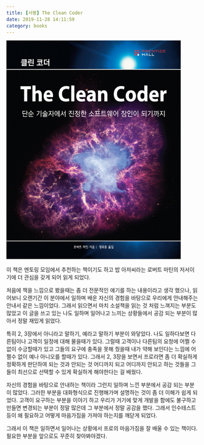 ```yaml
---
title: [서평] The Clean Coder
date: 2019-11-28 14:11:59
category: books
---
```


![The Clean Coder](../../assets/the-clean-coder.jpg)

이 책은 멘토링 모임에서 추천하는 책이기도 하고 밥 아저씨라는 로버트 마틴의 저서이기에
더 관심을 갖게 되어 읽게 되었다.

처음에 책을 느낌으로 봤을때는 좀 더 전문적인 얘기를 하는 내용이라고 생각 했으나,
읽어보니 오랜기간 이 분야에서 일하며 배운 자신의 경험을 바탕으로 우리에게 안내해주는
안내서 같은 느낌이었다. 그래서 읽으면서 마치 소설책을 읽는 것 처럼 느껴지는 부분도 많았고
이 글을 쓰고 있는 나도 일하며 일어나고 느끼는 상황들에서 공감 되는 부분이 많아서
정말 재밌게 읽었다.

특히 2, 3장에서 아니라고 말하기, 예라고 말하기 부분이 와닿았다. 나도 일하다보면 다른팀이나
고객이 일정에 대해 물을때가 있다. 그럴때 고객이나 다른팀의 요청에 어쩔 수 없이 수긍할때가 있고
그들의 요구에 충족을 못해 줬을때 내가 약해 보인다는 느낌에 어쩔수 없이 예나 아니오를 할때가
있다. 그래서 2, 3장을 보면서 프로라면 좀 더 확실하게 정확하게 판단하여 되는 것과 안되는 것
어디까지 되고 어디까지 안되고 하는 것들을 그들이 최선으로 선택할 수 있게 확실하게 해야한다는 걸
배웠다.

자신의 경험을 바탕으로 안내하는 책이라 그런지 일하며 느낀 부분에서 공감 되는 부분이 많았다.
그러한 부분을 대화형식으로 진행해가며 설명하는 것이 좀 더 이해가 쉽게 되었다.
고객이 요구하는 부분을 이야기 하고 우리가 거기에 맞게 개발을 함에도 불구하고 만들면 변경되는
부분이 정말 많은데 그 부분에서 정말 공감을 했다. 그래서 인수테스트 등이 왜 필요하고 어떻게
마음가짐을 가져야 하는지를 깨닫게 되었다. 

그래서 이 책은 일하면서 일어나는 상황에서 프로의 마음가짐을 잘 배울 수 있는 책이다.
필요한 부분을 앞으로도 꾸준히 찾아봐야겠다.